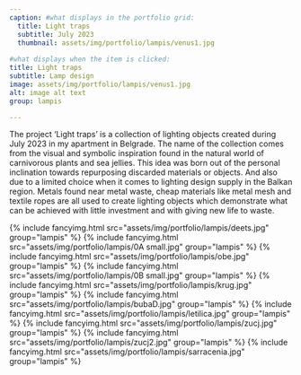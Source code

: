 ```yaml
---
caption: #what displays in the portfolio grid:
  title: Light traps
  subtitle: July 2023
  thumbnail: assets/img/portfolio/lampis/venus1.jpg
  
#what displays when the item is clicked:
title: Light traps
subtitle: Lamp design
image: assets/img/portfolio/lampis/venus1.jpg
alt: image alt text
group: lampis

---
```

The project ‘Light traps’ is a collection of lighting objects created during July 2023 in my apartment in Belgrade. The name of the collection comes from the visual and symbolic inspiration found in the natural world of carnivorous plants and sea jellies. This idea was born out of the personal inclination towards repurposing discarded materials or objects. And also due to a limited choice when it comes to lighting design supply in the Balkan region. Metals found near metal waste, cheap materials like metal mesh and textile ropes are all used to create lighting objects which demonstrate what can be achieved with little investment and with giving new life to waste.

{% include fancyimg.html src="assets/img/portfolio/lampis/deets.jpg" group="lampis" %}
{% include fancyimg.html src="assets/img/portfolio/lampis/0A small.jpg" group="lampis" %}
{% include fancyimg.html src="assets/img/portfolio/lampis/obe.jpg" group="lampis" %}
{% include fancyimg.html src="assets/img/portfolio/lampis/0B small.jpg" group="lampis" %}
{% include fancyimg.html src="assets/img/portfolio/lampis/krug.jpg" group="lampis" %}
{% include fancyimg.html src="assets/img/portfolio/lampis/bubaD.jpg" group="lampis" %}
{% include fancyimg.html src="assets/img/portfolio/lampis/letilica.jpg" group="lampis" %}
{% include fancyimg.html src="assets/img/portfolio/lampis/zucj.jpg" group="lampis" %}
{% include fancyimg.html src="assets/img/portfolio/lampis/zucj2.jpg" group="lampis" %}
{% include fancyimg.html src="assets/img/portfolio/lampis/sarracenia.jpg" group="lampis" %}
